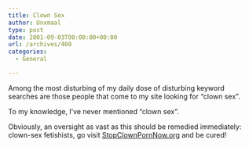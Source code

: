 ```yaml
---
title: Clown Sex
author: Unxmaal
type: post
date: 2001-09-03T00:00:00+00:00
url: /archives/460
categories:
  - General

---
```

Among the most disturbing of my daily dose of disturbing keyword searches are those people that come to my site looking for &#8220;clown sex&#8221;. 

To my knowledge, I&#8217;ve never mentioned &#8220;clown sex&#8221;.

Obviously, an oversight as vast as this should be remedied immediately: clown-sex fetishists, go visit <A HREF="http://www.stopclownpornnow.org/">StopClownPornNow.org</A> and be cured!